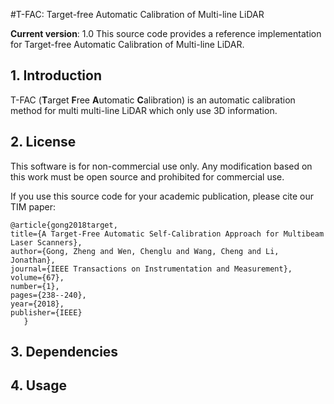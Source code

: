 #T-FAC: Target-free Automatic Calibration of Multi-line LiDAR

**Current version**: 1.0
This source code provides a reference implementation for Target-free Automatic Calibration of Multi-line LiDAR.

## 1. Introduction
T-FAC (**T**arget **F**ree **A**utomatic **C**alibration) is an automatic calibration method for multi multi-line LiDAR which only use 3D information.

## 2. License
This software is for non-commercial use only. Any modification based on this work must be open source and prohibited for commercial use.

If you use this source code for your academic publication, please cite our TIM paper:

	@article{gong2018target,
	title={A Target-Free Automatic Self-Calibration Approach for Multibeam Laser Scanners},
	author={Gong, Zheng and Wen, Chenglu and Wang, Cheng and Li, Jonathan},
	journal={IEEE Transactions on Instrumentation and Measurement},
	volume={67},
	number={1},
	pages={238--240},
	year={2018},
	publisher={IEEE}
       }

## 3. Dependencies

## 4. Usage
